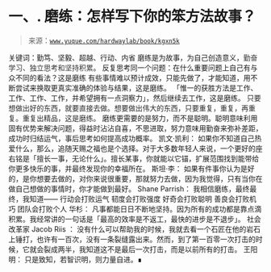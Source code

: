 # 一、\. 磨练：怎样写下你的笨方法故事？

> 来源：[`www.yuque.com/hardwaylab/book/kgxn5k`](https://www.yuque.com/hardwaylab/book/kgxn5k)

<ne-quote id="ue919a065" data-lake-id="ue919a065"><ne-p id="d98e760b4c09757f708d9fe2ed942227" data-lake-id="d98e760b4c09757f708d9fe2ed942227"><ne-text id="u55bce566">关键词：勤笃、坚毅、超越、行动、内省</ne-text></ne-p></ne-quote> <ne-p id="f8a916ab80f877952020644918150708" data-lake-id="f8a916ab80f877952020644918150708"><ne-text id="u3e997c68">磨练是为故事，为自己创造意义，</ne-text><ne-text id="u919e9acf" ne-fontsize="16" style="color: rgb(51, 51, 51);">勤奋学习、独立思考和坚持积累</ne-text><ne-text id="ued0c24a5">。</ne-text></ne-p> <ne-p id="2bbed365ed940e93b51fddf92965f542" data-lake-id="2bbed365ed940e93b51fddf92965f542"><ne-text id="uee8a0dbc">反复思考同一个问题：在什么重要问题上自己有与众不同的看法？这是磨练</ne-text></ne-p> <ne-p id="2c5ef7c9555245aa65dafb190ce5db2d" data-lake-id="2c5ef7c9555245aa65dafb190ce5db2d"><ne-text id="u1d5ce096">有些事情难以预计成效，只能先做了，才能知道，用不断尝试来换取更真实准确的体验与结果，这是磨练。</ne-text></ne-p> <ne-p id="465c32754fb1a12e9015a23a91fd7cc4" data-lake-id="465c32754fb1a12e9015a23a91fd7cc4"><ne-text id="ua920fb75">「惟一的获胜方法是工作、工作、工作、工作，并希望拥有一点洞察力」，然后继续去工作，这是磨练。</ne-text></ne-p> <ne-p id="u709b21d2" data-lake-id="u709b21d2"><ne-text id="u70b48299" style="color: rgb(42, 42, 42);">只要想做出好的东西，就要直接去做。想要做出伟大的东西，只要重复，重复，再重复。重复出精品，这是磨练。</ne-text></ne-p> <ne-p id="uaee58cd9" data-lake-id="uaee58cd9"><ne-text id="u38157c3a">磨练更需要的是努力，而不是聪明。聪明意味利用固有优势来解决问题，得益时沾沾自喜，不思进取，努力意味用勤奋来弥补差距，成功时归结运气，事后思考如何提高成功概率。</ne-text></ne-p> <ne-p id="ubaa56372" data-lake-id="ubaa56372"><ne-text id="u70b76150">凯文·凯利：</ne-text></ne-p> <ne-quote id="u167ab35c" data-lake-id="u167ab35c"><ne-p id="udcdc01c7" data-lake-id="udcdc01c7"><ne-text id="u4e0406a7">如果你不知道自己热爱什么，那么，追随天赐之福也是个选择。对于大多数年轻人来说，一个更好的座右铭是「擅长一事，无论什么」。擅长某事，你就能以它锚，扩展范围找到能带给你更多快乐的事，并最终发现你的幸福所在。</ne-text></ne-p></ne-quote> <ne-p id="u498c52d8" data-lake-id="u498c52d8"><ne-text id="u6d03727c">斯坦·李：</ne-text></ne-p> <ne-quote id="u86acb9c3" data-lake-id="u86acb9c3"><ne-p id="u19643c64" data-lake-id="u19643c64"><ne-text id="ucb57aa74">如果有件事你认为是好的，是你想要去做的，对你来说很重要，那就努力去做，因为我觉得，只有当你在做自己想做的事情时，你才能做到最好。</ne-text></ne-p></ne-quote> <ne-p id="daa7d342a104bd3e2fd87d9231027142" data-lake-id="daa7d342a104bd3e2fd87d9231027142"><ne-text id="u53717945" ne-bold="true">Shane Parrish：</ne-text></ne-p> <ne-quote id="u2bf6fc7d" data-lake-id="u2bf6fc7d"><ne-p id="ubfd4a67b" data-lake-id="ubfd4a67b"><ne-text id="uf53d989d">我相信磨练，最终最终，我知道——</ne-text></ne-p> <ne-p id="a7dc10da72d81666916c5612175d11d9" data-lake-id="a7dc10da72d81666916c5612175d11d9"><ne-text id="u1dac4b9d">行动会打败运气</ne-text></ne-p> <ne-p id="817c093eb5d6f4a263df55919840c8d5" data-lake-id="817c093eb5d6f4a263df55919840c8d5"><ne-text id="u679c47e8">韧度会打败强度</ne-text></ne-p> <ne-p id="82e14d2700359563d8d5d5e85d5d77d1" data-lake-id="82e14d2700359563d8d5d5e85d5d77d1"><ne-text id="u70678186">好奇会打败聪明</ne-text></ne-p> <ne-p id="7d5c292bc4e2457be325594a759af830" data-lake-id="7d5c292bc4e2457be325594a759af830"><ne-text id="u30c9754e">善良会打败机巧</ne-text></ne-p> <ne-p id="9f4e7946c75b88e921b5447bacb50ba0" data-lake-id="9f4e7946c75b88e921b5447bacb50ba0"><ne-text id="ua9ad7235">团队会打败个人</ne-text></ne-p></ne-quote> <ne-p id="71fa35f8a9106ad2215f4b19fd515967" data-lake-id="71fa35f8a9106ad2215f4b19fd515967"><ne-text id="ub61542df">华杉：</ne-text></ne-p> <ne-quote id="u6d715b2a" data-lake-id="u6d715b2a"><ne-p id="u5ef37b80" data-lake-id="u5ef37b80"><ne-text id="u9f01d78a">凡事都能日日不断地坚持。因为所有的成功都是靠点滴积累。我经常讲的一句话是「最高的效率是不返工，最快的进步是不退步」。</ne-text></ne-p></ne-quote> <ne-p id="uad6b55cd" data-lake-id="uad6b55cd"><ne-text id="u8b9a1b0e">社会改革家 Jacob Riis ：</ne-text></ne-p> <ne-quote id="u9a53d071" data-lake-id="u9a53d071"><ne-p id="ucc7e46d1" data-lake-id="ucc7e46d1"><ne-text id="ubdd036f0">没有什么可以帮助我的时候，我就去看一个石匠在他的岩石上锤打，也许有一百次，没有一条裂缝露出来。然而，到了第一百零一次打击的时候，它就会裂成两半，我知道这不是最后一次打击，而是以前所有的打击。</ne-text></ne-p></ne-quote> <ne-p id="u40a0d627" data-lake-id="u40a0d627"><ne-text id="ue41d235e">王阳明：</ne-text></ne-p> <ne-quote id="ueb68e963" data-lake-id="ueb68e963"><ne-p id="uaedfcf75" data-lake-id="uaedfcf75"><ne-text id="uf4334200">只是致知，若智识明，则力量自进。∎</ne-text></ne-p></ne-quote>